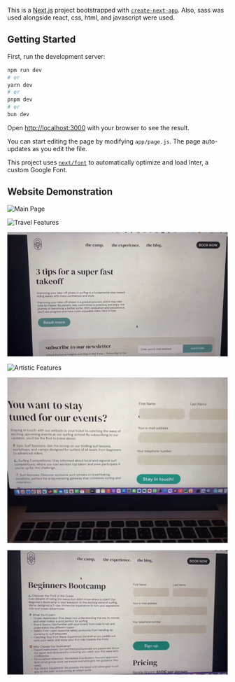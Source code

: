 This is a [Next.js](https://nextjs.org/) project bootstrapped with [`create-next-app`](https://github.com/vercel/next.js/tree/canary/packages/create-next-app).
Also, sass was used alongside react, css, html, and javascript were used.

## Getting Started

First, run the development server:

```bash
npm run dev
# or
yarn dev
# or
pnpm dev
# or
bun dev
```

Open [http://localhost:3000](http://localhost:3000) with your browser to see the result.

You can start editing the page by modifying `app/page.js`. The page auto-updates as you edit the file.

This project uses [`next/font`](https://nextjs.org/docs/basic-features/font-optimization) to automatically optimize and load Inter, a custom Google Font.

## Website Demonstration

![Main Page](https://github.com/richiectr360/surfcamp/blob/main/gifs/1.gif)

![Travel Features](https://github.com/richiectr360/surfcamp/blob/main/gifs/2.gif)

![Featured Articles](https://github.com/richiectr360/surfcamp/blob/main/gifs/3.gif)

![Artistic Features](https://github.com/richiectr360/surfcamp/blob/main/gifs/4.gif)

![Stay in Touch](https://github.com/richiectr360/surfcamp/blob/main/gifs/5.gif)

![Sign Up](https://github.com/richiectr360/surfcamp/blob/main/gifs/6.gif)

